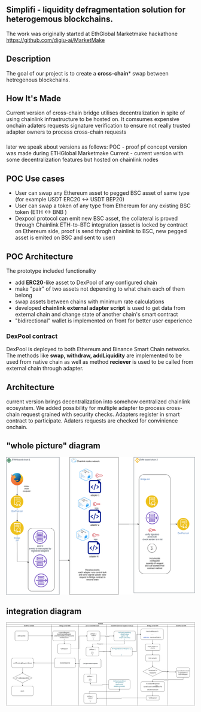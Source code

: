 ## Simplifi - liquidity defragmentation solution for heterogemous blockchains.

The work was originally started at EthGlobal Marketmake hackathone https://github.com/digiu-ai/MarketMake 

## **Description**

The goal of our project is to create a **cross-chain*** swap between hetregenous blockchains.

## **How It's Made**

Current version of cross-chain bridge utilises decentralization in spite of using chainlink infrastructure to be hosted on. It comsumes expensive onchain adaters requests signature verification to ensure not really trusted adapter owners to process cross-chain requests

###
later we speak about versions as follows:
POC - proof pf concept version was made during ETHGlobal Marketmake
Current - current version with some decentralization features but hosted on chainlink nodes


## POC Use cases
- User can swap any Ethereum asset to pegged BSC asset of same type (for example USDT ERC20  <-> USDT BEP20)
- User can swap a token of any type from Ethereum for any existing BSC token (ETH <-> BNB ) 
- Dexpool protocol can emit new BSC asset, the collateral is proved through Chainlink ETH-to-BTC integration (asset is locked by contract on Ethereum side, proof is send throgh chainlink to BSC,  new pegged asset is emited on BSC and sent to user)



## POC Architecture

The prototype included functionality
- add **ERC20**-like asset to DexPool of any configured chain
- make "pair" of two assets not depending to what chain each of them belong
- swap assets between chains with minimum rate calculations
- developed **chainlink external adapter script** is used to  get data from external chain and change state of another chain's smart contract 
- "bidirectional" wallet is implemented on front for better user experience

### DexPool contract
DexPool is deployed to both Ethereum and Binance Smart Chain networks. The methods like **swap, withdraw, addLiquidity** are implemented to be used from native chain as well as method **reciever** is used to be called from external chain through adapter.



[comment]: <> (## Architecture Diagram)

[comment]: <> (![Architecture Diagram]&#40;./img/diagram.png&#41;)




## Architecture

current version brings decentralization into somehow centralized chainlink ecosystem. We added possibility for multiple adapter to process cross-chain request grained with security checks. Adapters register in smart contract to participate. Adaters requests are checked for convinience onchain.


## "whole picture" diagram

![Diagram](./doc/DigiUCrosschain_V2.png)

## integration diagram

![integration diagram](./doc/cross-chain-intergation-diag-V2.png)





